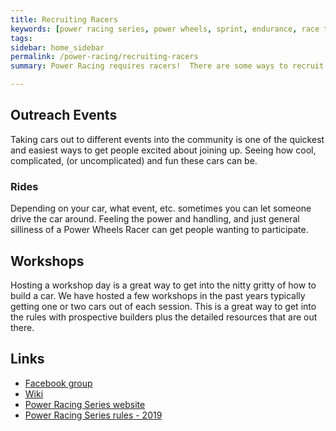 ```yaml
---
title: Recruiting Racers
keywords: [power racing series, power wheels, sprint, endurance, race track]
tags:
sidebar: home_sidebar
permalink: /power-racing/recruiting-racers
summary: Power Racing requires racers!  There are some ways to recruit builders and racers.

---
```


## Outreach Events
Taking cars out to different events into the community is one of the quickest and easiest ways to get people excited about joining up.  Seeing how cool, complicated, (or uncomplicated) and fun these cars can be.

### Rides
Depending on your car, what event, etc.  sometimes you can let someone drive the car around.  Feeling the power and handling, and just general silliness of a Power Wheels Racer can get people wanting to participate.

## Workshops
Hosting a workshop day is a great way to get into the nitty gritty of how to build a car.  We have hosted a few workshops in the past years typically getting one or two cars out of each session.  This is a great way to get into the rules with prospective builders plus the detailed resources that are out there.

## Links
* [Facebook group](https://www.facebook.com/groups/148475858625853/)
* [Wiki](http://ppprs.2xlnetworks.org/start)
* [Power Racing Series website](http://www.powerracingseries.org/)
* [Power Racing Series rules - 2019](http://www.powerracingseries.org/assets/2019-PRS-Rules-for-the-Terminally-Humorless.pdf)
